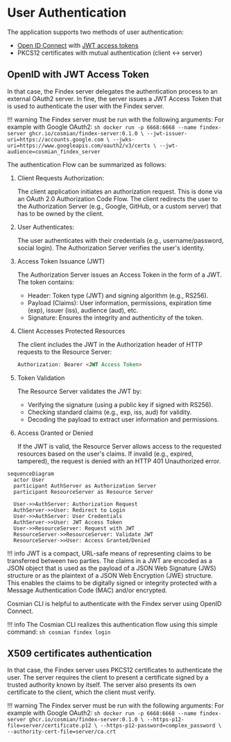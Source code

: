# User Authentication

The application supports two methods of user authentication:

- [Open ID Connect](https://openid.net/connect/) with [JWT access tokens](https://jwt.io/)
- PKCS12 certificates with mutual authentication (client ↔ server)

## OpenID with JWT Access Token

In that case, the Findex server delegates the authentication process to an external OAuth2 server. In fine, the server issues a JWT Access Token that is used to authenticate the user with the Findex server.

!!! warning
    The Findex server must be run with the following arguments:
    For example with Google OAuth2:
    ```sh
    docker run -p 6668:6668 --name findex-server ghcr.io/cosmian/findex-server:0.1.0 \
               --jwt-issuer-uri=https://accounts.google.com \
               --jwks-uri=https://www.googleapis.com/oauth2/v3/certs \
               --jwt-audience=cosmian_findex_server
    ```

The authentication Flow can be summarized as follows:

1. Client Requests Authorization:

    The client application initiates an authorization request. This is done via an OAuth 2.0 Authorization Code Flow. The client redirects the user to the Authorization Server (e.g., Google, GitHub, or a custom server) that has to be owned by the client.

2. User Authenticates:

    The user authenticates with their credentials (e.g., username/password, social login). The Authorization Server verifies the user's identity.

3. Access Token Issuance (JWT)

    The Authorization Server issues an Access Token in the form of a JWT. The token contains:

    - Header: Token type (JWT) and signing algorithm (e.g., RS256).
    - Payload (Claims): User information, permissions, expiration time (exp), issuer (iss), audience (aud), etc.
    - Signature: Ensures the integrity and authenticity of the token.

4. Client Accesses Protected Resources

    The client includes the JWT in the Authorization header of HTTP requests to the Resource Server:

    ```html
    Authorization: Bearer <JWT Access Token>
    ```

5. Token Validation

    The Resource Server validates the JWT by:

    - Verifying the signature (using a public key if signed with RS256).
    - Checking standard claims (e.g., exp, iss, aud) for validity.
    - Decoding the payload to extract user information and permissions.

6. Access Granted or Denied

    If the JWT is valid, the Resource Server allows access to the requested resources based on the user's claims. If invalid (e.g., expired, tampered), the request is denied with an HTTP 401 Unauthorized error.

```mermaid
sequenceDiagram
  actor User
  participant AuthServer as Authorization Server
  participant ResourceServer as Resource Server

  User->>AuthServer: Authorization Request
  AuthServer->>User: Redirect to Login
  User->>AuthServer: User Credentials
  AuthServer->>User: JWT Access Token
  User->>ResourceServer: Request with JWT
  ResourceServer->>ResourceServer: Validate JWT
  ResourceServer->>User: Access Granted/Denied
```

!!! info
    JWT is a compact, URL-safe means of representing claims to be transferred between two parties. The claims in a JWT are encoded as a JSON object that is used as the payload of a JSON Web Signature (JWS) structure or as the plaintext of a JSON Web Encryption (JWE) structure. This enables the claims to be digitally signed or integrity protected with a Message Authentication Code (MAC) and/or encrypted.

Cosmian CLI is helpful to authenticate with the Findex server using OpenID Connect.

!!! info
    The Cosmian CLI realizes this authentication flow using this simple command:
    ```sh
    cosmian findex login
    ```

## X509 certificates authentication

In that case, the Findex server uses PKCS12 certificates to authenticate the user. The server requires the client to present a certificate signed by a trusted authority known by itself. The server also presents its own certificate to the client, which the client must verify.

!!! warning
    The Findex server must be run with the following arguments:
    For example with Google OAuth2:
    ```sh
    docker run -p 6668:6668 --name findex-server ghcr.io/cosmian/findex-server:0.1.0 \
               --https-p12-file=server/certificate.p12 \
               --https-p12-password=complex_password \
               --authority-cert-file=server/ca.crt
    ```
